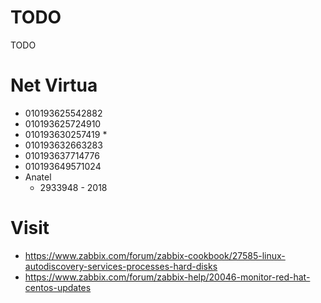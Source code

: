 # TODO
TODO


# Net Virtua
  - 010193625542882
  - 010193625724910
  - 010193630257419 *
  - 010193632663283
  - 010193637714776
  - 010193649571024
  - Anatel
    -  2933948 - 2018
    
# Visit
  - https://www.zabbix.com/forum/zabbix-cookbook/27585-linux-autodiscovery-services-processes-hard-disks
  - https://www.zabbix.com/forum/zabbix-help/20046-monitor-red-hat-centos-updates
